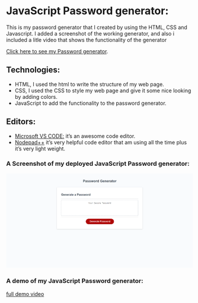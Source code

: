 # JavaScript Password generator: 

This is my password generator that I created by using the HTML, CSS and Javascript.
I added a screenshot of the working generator, and also i included a litle video that shows the functionality of the generator

[Click here to see my Password generator](  https://qabas-al-ani.github.io/Password-Generator-JavaScript/  ).

## Technologies: 

* HTML, I used the html to write the structure of my web page.
* CSS, I used the CSS to style my web page and give it some nice looking by adding colors.
* JavaScript to add the functionality to the password generator.

## Editors:

* [Microsoft VS CODE:](  https://visualstudio.microsoft.com/ ) it’s an awesome code editor.
* [Nodepad++]( https://notepad-plus-plus.org/downloads/ ) it’s very helpful code editor that am using all the time plus it’s very light weight.

 






 ### A Screenshot of my deployed JavaScript Password generator:
 ![ScreenShots]( https://github.com/Qabas-al-ani/Password-Generator-JavaScript/blob/main/screenshot/password-generat.png  )   


### A demo of my JavaScript Password generator:
[full demo video]( https://drive.google.com/file/d/168G7v05fgTvW5iF5sjtnwcpi2dBFmxJb/view?usp=sharing )
